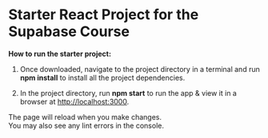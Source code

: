 # Starter React Project for the Supabase Course

**How to run the starter project:**

1. Once downloaded, navigate to the project directory in a terminal and run **npm install** to install all the project dependencies.

2. In the project directory, run **npm start** to run the app & view it in a browser at [http://localhost:3000](http://localhost:3000).

The page will reload when you make changes.\
You may also see any lint errors in the console.
